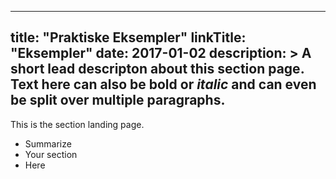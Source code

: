 
---
title: "Praktiske Eksempler"
linkTitle: "Eksempler"
date: 2017-01-02
description: >
  A short lead descripton about this section page. Text here can also be **bold** or _italic_ and can even be split over multiple paragraphs.
---

This is the section landing page.

* Summarize
* Your section
* Here

